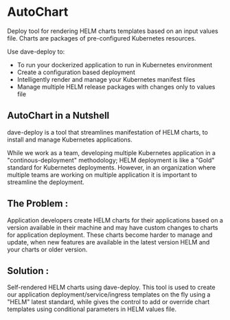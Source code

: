 # AutoChart
Deploy tool for rendering HELM charts templates based on an input values file. Charts are packages of pre-configured Kubernetes resources.

Use dave-deploy to:
  - To run your dockerized application to run in Kubernetes environment
  - Create a configuration based deployment
  - Intelligently render and manage your Kubernetes manifest files
  - Manage multiple HELM release packages with changes only to values file
  
## AutoChart in a Nutshell

dave-deploy is a tool that streamlines manifestation of HELM charts, to install and manage Kubernetes applications. 

While we work as a team, developing multiple Kubernetes application in a "continous-deployment" methodology; HELM deployment is like a "Gold" standard for Kubernetes deployments. However, in an organization where multiple teams are working on multiple application it is important to streamline the deployment.

## The Problem : 
Application developers create HELM charts for their applications based on a version available in their machine and may have custom changes to charts for application deployment. These charts become harder to manage and update, when new features are available in the latest version HELM and your charts or older version. 

## Solution : 
Self-rendered HELM charts using dave-deploy. This tool is used to create our application deployment/service/ingress templates on the fly using a "HELM" latest standard, while gives the control to add or override chart templates using conditional parameters in HELM values file.


